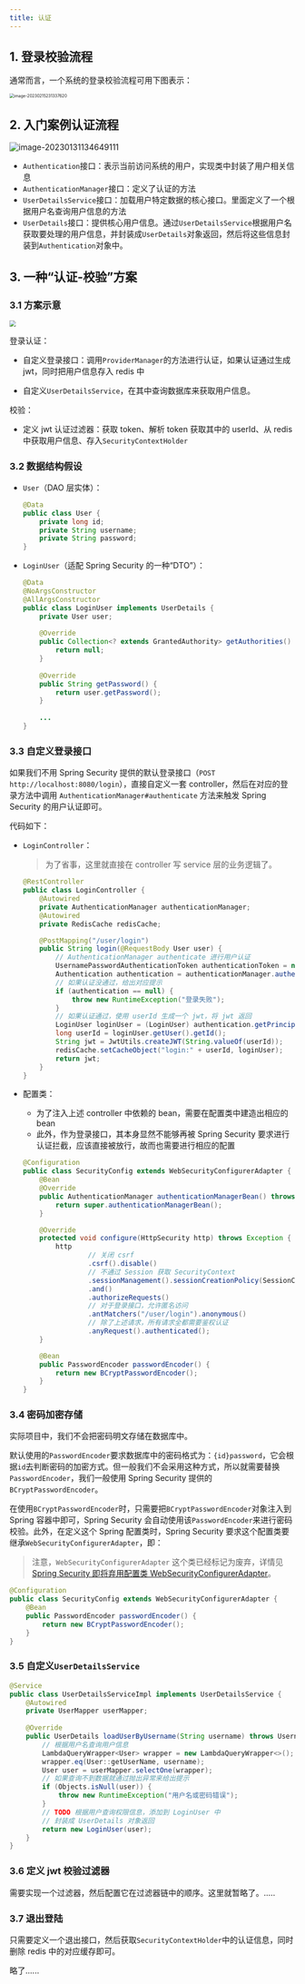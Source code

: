 ```yaml
---
title: 认证
---
```


## 1. 登录校验流程

通常而言，一个系统的登录校验流程可用下图表示：

<img src="https://figure-bed.chua-n.com/JavaWeb/SpringSecurity/image-20230215231337620.png" alt="image-20230215231337620" style="zoom:50%;" />

## 2. 入门案例认证流程

![image-20230131134649111](https://figure-bed.chua-n.com/JavaWeb/SpringSecurity/image-20230131134649111.png)

- `Authentication`接口：表示当前访问系统的用户，实现类中封装了用户相关信息
- `AuthenticationManager`接口：定义了认证的方法
- `UserDetailsService`接口：加载用户特定数据的核心接口。里面定义了一个根据用户名查询用户信息的方法
- `UserDetails`接口：提供核心用户信息。通过`UserDetailsService`根据用户名获取要处理的用户信息，并封装成`UserDetails`对象返回，然后将这些信息封装到`Authentication`对象中。

## 3. 一种“认证-校验”方案

### 3.1 方案示意

<img src="https://figure-bed.chua-n.com/JavaWeb/SpringSecurity/一个自定义认证-校验方案.png" style="zoom:67%;" />

登录认证：

- 自定义登录接口：调用`ProviderManager`的方法进行认证，如果认证通过生成 jwt，同时把用户信息存入 redis 中

- 自定义`UserDetailsService`，在其中查询数据库来获取用户信息。

校验：

- 定义 jwt 认证过滤器：获取 token、解析 token 获取其中的 userId、从 redis 中获取用户信息、存入`SecurityContextHolder`

### 3.2 数据结构假设

- `User`（DAO 层实体）：

  ```java
  @Data
  public class User {
      private long id;
      private String username;
      private String password;
  }
  ```

- `LoginUser`（适配 Spring Security 的一种“DTO”）：

  ```java
  @Data
  @NoArgsConstructor
  @AllArgsConstructor
  public class LoginUser implements UserDetails {
      private User user;
      
      @Override
      public Collection<? extends GrantedAuthority> getAuthorities() {
          return null;
      }
      
      @Override
      public String getPassword() {
          return user.getPassword();
      }
      
      ...
  }
  ```

### 3.3 自定义登录接口

如果我们不用 Spring Security 提供的默认登录接口（`POST http://localhost:8080/login`），直接自定义一套 controller，然后在对应的登录方法中调用 `AuthenticationManager#authenticate` 方法来触发 Spring Security 的用户认证即可。

代码如下：

- `LoginController`：

  > 为了省事，这里就直接在 controller 写 service 层的业务逻辑了。

  ```java
  @RestController
  public class LoginController {
      @Autowired
      private AuthenticationManager authenticationManager;
      @Autowired
      private RedisCache redisCache;
  
      @PostMapping("/user/login")
      public String login(@RequestBody User user) {
          // AuthenticationManager authenticate 进行用户认证
          UsernamePasswordAuthenticationToken authenticationToken = new UsernamePasswordAuthenticationToken(user.getUsername(), user.getPassword());
          Authentication authentication = authenticationManager.authenticate(authenticationToken);
          // 如果认证没通过，给出对应提示
          if (authentication == null) {
              throw new RuntimeException("登录失败");
          }
          // 如果认证通过，使用 userId 生成一个 jwt，将 jwt 返回
          LoginUser loginUser = (LoginUser) authentication.getPrincipal();
          long userId = loginUser.getUser().getId();
          String jwt = JwtUtils.createJWT(String.valueOf(userId));
          redisCache.setCacheObject("login:" + userId, loginUser);
          return jwt;
      }
  }
  ```

- 配置类：

  - 为了注入上述 controller 中依赖的 bean，需要在配置类中建造出相应的 bean
  - 此外，作为登录接口，其本身显然不能够再被 Spring Security 要求进行认证拦截，应该直接被放行，故而也需要进行相应的配置

  ```java
  @Configuration
  public class SecurityConfig extends WebSecurityConfigurerAdapter {
      @Bean
      @Override
      public AuthenticationManager authenticationManagerBean() throws Exception {
          return super.authenticationManagerBean();
      }
  
      @Override
      protected void configure(HttpSecurity http) throws Exception {
          http
                  // 关闭 csrf
                  .csrf().disable()
                  // 不通过 Session 获取 SecurityContext
                  .sessionManagement().sessionCreationPolicy(SessionCreationPolicy.STATELESS)
                  .and()
                  .authorizeRequests()
                  // 对于登录接口，允许匿名访问
                  .antMatchers("/user/login").anonymous()
                  // 除了上述请求，所有请求全都需要鉴权认证
                  .anyRequest().authenticated();
      }
  
      @Bean
      public PasswordEncoder passwordEncoder() {
          return new BCryptPasswordEncoder();
      }
  }
  ```

### 3.4 密码加密存储

实际项目中，我们不会把密码明文存储在数据库中。

默认使用的`PasswordEncoder`要求数据库中的密码格式为：`{id}password`，它会根据`id`去判断密码的加密方式。但一般我们不会采用这种方式，所以就需要替换`PasswordEncoder`，我们一般使用 Spring Security 提供的`BCryptPasswordEncoder`。

在使用`BCryptPasswordEncoder`时，只需要把`BCryptPasswordEncoder`对象注入到 Spring 容器中即可，Spring Security 会自动使用该`PasswordEncoder`来进行密码校验。此外，在定义这个 Spring 配置类时，Spring Security 要求这个配置类要继承`WebSecurityConfigurerAdapter`，即：

> 注意，`WebSecurityConfigurerAdapter` 这个类已经标记为废弃，详情见 [Spring Security 即将弃用配置类 WebSecurityConfigurerAdapter](https://cloud.tencent.com/developer/article/1972872)。

```java
@Configuration
public class SecurityConfig extends WebSecurityConfigurerAdapter {
    @Bean
    public PasswordEncoder passwordEncoder() {
        return new BCryptPasswordEncoder();
    }
}
```

### 3.5 自定义`UserDetailsService`

```java
@Service
public class UserDetailsServiceImpl implements UserDetailsService {
    @Autowired
    private UserMapper userMapper;
    
    @Override
    public UserDetails loadUserByUsername(String username) throws UsernameNotFoundException {
        // 根据用户名查询用户信息
        LambdaQueryWrapper<User> wrapper = new LambdaQueryWrapper<>();
        wrapper.eq(User::getUserName, username);
        User user = userMapper.selectOne(wrapper);
        // 如果查询不到数据就通过抛出异常来给出提示
        if (Objects.isNull(user)) {
            throw new RuntimeException("用户名或密码错误");
        }
        // TODO 根据用户查询权限信息，添加到 LoginUser 中
        // 封装成 UserDetails 对象返回
        return new LoginUser(user);
    }
}
```

### 3.6 定义 jwt 校验过滤器

需要实现一个过滤器，然后配置它在过滤器链中的顺序。这里就暂略了。.....

### 3.7 退出登陆

只需要定义一个退出接口，然后获取`SecurityContextHolder`中的认证信息，同时删除 redis 中的对应缓存即可。

略了......

